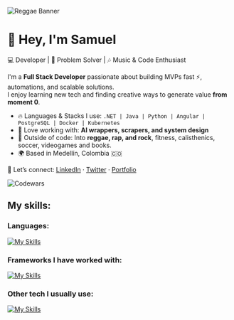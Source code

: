 ![Reggae Banner](https://media0.giphy.com/media/v1.Y2lkPTc5MGI3NjExYzh6d2VzZW9ubnQydXplN3Yya3kxcXA3OHRmZ3czNzFkdmRncnpxNiZlcD12MV9pbnRlcm5hbF9naWZfYnlfaWQmY3Q9Zw/127sxeBDbOqdYk/giphy.gif)

# 👋 Hey, I'm Samuel

💻 Developer | 🚀 Problem Solver | 🎶 Music & Code Enthusiast  

I'm a **Full Stack Developer** passionate about building MVPs fast ⚡, automations, and scalable solutions.  
I enjoy learning new tech and finding creative ways to generate value **from moment 0**.  

- 🔥 Languages & Stacks I use: `.NET | Java | Python | Angular | PostgreSQL | Docker | Kubernetes`
- 🎯 Love working with: **AI wrappers, scrapers, and system design**
- 🎸 Outside of code: Into **reggae, rap, and rock**, fitness, calisthenics, soccer, videogames and books.
- 🌍 Based in Medellín, Colombia 🇨🇴  

📩 Let’s connect: [LinkedIn](https://www.linkedin.com) · [Twitter](https://twitter.com) · [Portfolio](#)

![Codewars](https://www.codewars.com/users/Rendxnn/badges/large)

## My skills:
### Languages:
[![My Skills](https://skillicons.dev/icons?i=python,cs,java,js,html,css)](https://skillicons.dev)

### Frameworks I have worked with:
[![My Skills](https://skillicons.dev/icons?i=dotnet,springboot,django)](https://skillicons.dev)

### Other tech I usually use:
[![My Skills](https://skillicons.dev/icons?i=docker,aws,gcp,ubuntu,linux)](https://skillicons.dev)
